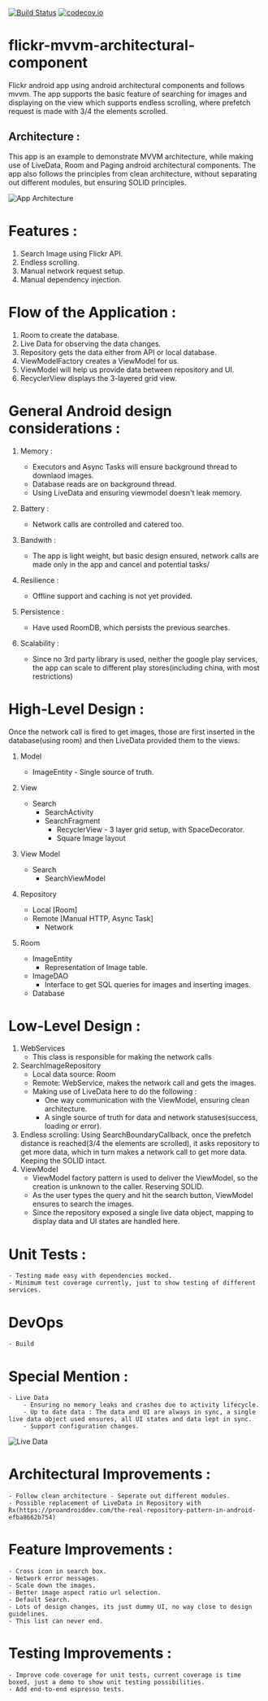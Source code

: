 [![Build Status](https://travis-ci.org/sh0kunin/flickr-mvvm-architectural-component.svg?branch=master)](https://travis-ci.org/sh0kunin/flickr-mvvm-architectural-component)
[![codecov.io](https://codecov.io/gh/sh0kunin/flickr-mvvm-architectural-component/branch/master/graph/badge.svg)](https://codecov.io/gh/sh0kunin/flickr-mvvm-architectural-component)


# flickr-mvvm-architectural-component
Flickr android app using android architectural components and follows mvvm.
The app supports the basic feature of searching for images and displaying on the view which supports endless scrolling, where prefetch request is made with 3/4 the elements scrolled.


## Architecture : 
This app is an example to demonstrate MVVM architecture, while making use of LiveData, Room and Paging android architectural components.
The app also follows the principles from clean architecture, without separating out different modules, but ensuring SOLID principles.

![App Architecture](https://github.com/sh0kunin/flickr-mvvm-architectural-component/blob/master/architecture/final-architecture.png)

# Features : 
1. Search Image using Flickr API. 
2. Endless scrolling.
3. Manual network request setup.
4. Manual dependency injection.

# Flow of the Application : 
1. Room to create the database.
2. Live Data for observing the data changes.
3. Repository gets the data either from API or local database.
4. ViewModelFactory creates a ViewModel for us.
4. ViewModel will help us provide data between repository and UI.
5. RecyclerView displays the 3-layered grid view.

# General Android design considerations :
1. Memory : 
    - Executors and Async Tasks will ensure background thread to downlaod images.
    - Database reads are on background thread.
    - Using LiveData and ensuring viewmodel doesn't leak memory.
    
2. Battery : 
    - Network calls are controlled and catered too.
3. Bandwith : 
    - The app is light weight, but basic design ensured, network calls are made only in the app and cancel and potential tasks/
4. Resilience : 
    - Offline support and caching is not yet provided.
5. Persistence : 
    - Have used RoomDB, which persists the previous searches.
6. Scalability : 
    - Since no 3rd party library is used, neither the google play services, the app can scale to different play stores(including china, with most restrictions)
 
# High-Level Design :

Once the network call is fired to get images, those are first inserted in the database(using room) and then LiveData provided them to the views.
 
1. Model
    - ImageEntity - Single source of truth.
2. View 
    - Search
        - SearchActivity 
        - SearchFragment
            -  RecyclerView - 3 layer grid setup, with SpaceDecorator.
            - Square Image layout 
3. View Model
    - Search
        - SearchViewModel
4. Repository
    - Local [Room]  
    - Remote [Manual HTTP, Async Task]
        - Network
        
5. Room
    - ImageEntity
        - Representation of Image table. 
    - ImageDAO 
        - Interface to get SQL queries for images and inserting images.
    - Database
 

# Low-Level Design : 
1. WebServices
    - This class is responsible for making the network calls
2. SearchImageRepository
    - Local data source: Room
    - Remote: WebService, makes the network call and gets the images.
    - Making use of LiveData here to do the following :
        - One way communication with the ViewModel, ensuring clean architecture.
        - A single source of truth for data and network statuses(success, loading or error). 
3. Endless scrolling: Using SearchBoundaryCallback, once the prefetch distance is reached(3/4 the elements are scrolled), it asks repository to get more data, which in turn makes a network call to get more data. Keeping the SOLID intact.
4. ViewModel 
    - ViewModel factory pattern is used to deliver the ViewModel, so the creation is unknown to the caller. Reserving SOLID.
    - As the user types the query and hit the search button, ViewModel ensures to search the images.
    - Since the repository exposed a single live data object, mapping to display data and UI states are handled here.

# Unit Tests : 
    - Testing made easy with dependencies mocked.
    - Minimum test coverage currently, just to show testing of different services.

# DevOps
    - Build 
# Special Mention :
    - Live Data
        - Ensuring no memory leaks and crashes due to activity lifecycle.
        - Up to date data : The data and UI are always in sync, a single live data object used ensures, all UI states and data lept in sync.
        - Support configuration changes.   

![Live Data](https://github.com/sh0kunin/flickr-mvvm-architectural-component/blob/master/architecture/LiveData.gif)
 
 
# Architectural Improvements : 
    - Follow clean architecture - Seperate out different modules. 
    - Possible replacement of LiveData in Repository with Rx(https://proandroiddev.com/the-real-repository-pattern-in-android-efba8662b754)
 
# Feature Improvements :
    - Cross icon in search box.
    - Network error messages.
    - Scale down the images.
    - Better image aspect ratio url selection.
    - Default Search.
    - Lots of design changes, its just dummy UI, no way close to design guidelines.
    - This list can never end.    

# Testing Improvements : 
    - Improve code coverage for unit tests, current coverage is time boxed, just a demo to show unit testing possibilities.
    - Add end-to-end espresso tests.
    
    